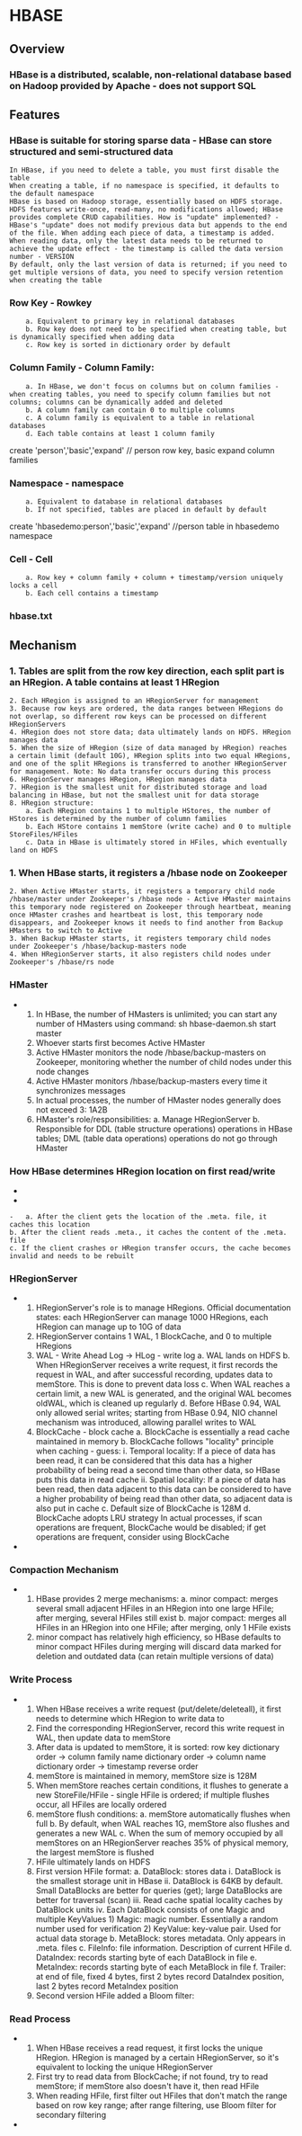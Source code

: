 # HBASE

## Overview

### HBase is a distributed, scalable, non-relational database based on Hadoop provided by Apache - does not support SQL


## Features

### 	HBase is suitable for storing sparse data - HBase can store structured and semi-structured data
	In HBase, if you need to delete a table, you must first disable the table
	When creating a table, if no namespace is specified, it defaults to the default namespace
	HBase is based on Hadoop storage, essentially based on HDFS storage. HDFS features write-once, read-many, no modifications allowed; HBase provides complete CRUD capabilities. How is "update" implemented? - HBase's "update" does not modify previous data but appends to the end of the file. When adding each piece of data, a timestamp is added. When reading data, only the latest data needs to be returned to achieve the update effect - the timestamp is called the data version number - VERSION
	By default, only the last version of data is returned; if you need to get multiple versions of data, you need to specify version retention when creating the table

### 	Row Key - Rowkey
		a. Equivalent to primary key in relational databases
		b. Row key does not need to be specified when creating table, but is dynamically specified when adding data
		c. Row key is sorted in dictionary order by default


### 	Column Family - Column Family:
		a. In HBase, we don't focus on columns but on column families - when creating tables, you need to specify column families but not columns; columns can be dynamically added and deleted
		b. A column family can contain 0 to multiple columns
		c. A column family is equivalent to a table in relational databases
		d. Each table contains at least 1 column family
create 'person','basic','expand' // person row key, basic expand column families

### 	Namespace - namespace
		a. Equivalent to database in relational databases
		b. If not specified, tables are placed in default by default
create 'hbasedemo:person','basic','expand' //person table in hbasedemo namespace

### Cell - Cell
		a. Row key + column family + column + timestamp/version uniquely locks a cell
		b. Each cell contains a timestamp


### hbase.txt

## Mechanism

### 	1. Tables are split from the row key direction, each split part is an HRegion. A table contains at least 1 HRegion
	2. Each HRegion is assigned to an HRegionServer for management
	3. Because row keys are ordered, the data ranges between HRegions do not overlap, so different row keys can be processed on different HRegionServers
	4. HRegion does not store data; data ultimately lands on HDFS. HRegion manages data
	5. When the size of HRegion (size of data managed by HRegion) reaches a certain limit (default 10G), HRegion splits into two equal HRegions, and one of the split HRegions is transferred to another HRegionServer for management. Note: No data transfer occurs during this process
	6. HRegionServer manages HRegion, HRegion manages data
	7. HRegion is the smallest unit for distributed storage and load balancing in HBase, but not the smallest unit for data storage
	8. HRegion structure:
		a. Each HRegion contains 1 to multiple HStores, the number of HStores is determined by the number of column families
		b. Each HStore contains 1 memStore (write cache) and 0 to multiple StoreFiles/HFiles
		c. Data in HBase is ultimately stored in HFiles, which eventually land on HDFS


### 

### 	1. When HBase starts, it registers a /hbase node on Zookeeper
	2. When Active HMaster starts, it registers a temporary child node /hbase/master under Zookeeper's /hbase node - Active HMaster maintains this temporary node registered on Zookeeper through heartbeat, meaning once HMaster crashes and heartbeat is lost, this temporary node disappears, and Zookeeper knows it needs to find another from Backup HMasters to switch to Active
	3. When Backup HMaster starts, it registers temporary child nodes under Zookeeper's /hbase/backup-masters node
	4. When HRegionServer starts, it also registers child nodes under Zookeeper's /hbase/rs node

### HMaster

- 	1. In HBase, the number of HMasters is unlimited; you can start any number of HMasters using command: sh hbase-daemon.sh start master
	2. Whoever starts first becomes Active HMaster
	3. Active HMaster monitors the node /hbase/backup-masters on Zookeeper, monitoring whether the number of child nodes under this node changes
	4. Active HMaster monitors /hbase/backup-masters every time it synchronizes messages
	5. In actual processes, the number of HMaster nodes generally does not exceed 3: 1A2B
	6. HMaster's role/responsibilities:
		a. Manage HRegionServer
		b. Responsible for DDL (table structure operations) operations in HBase tables; DML (table data operations) operations do not go through HMaster


### How HBase determines HRegion location on first read/write

- 
- 

	- 	a. After the client gets the location of the .meta. file, it caches this location
	b. After the client reads .meta., it caches the content of the .meta. file
	c. If the client crashes or HRegion transfer occurs, the cache becomes invalid and needs to be rebuilt

### HRegionServer

- 	1. HRegionServer's role is to manage HRegions. Official documentation states: each HRegionServer can manage 1000 HRegions, each HRegion can manage up to 10G of data
	2. HRegionServer contains 1 WAL, 1 BlockCache, and 0 to multiple HRegions
	3. WAL - Write Ahead Log -> HLog - write log
		a. WAL lands on HDFS
		b. When HRegionServer receives a write request, it first records the request in WAL, and after successful recording, updates data to memStore. This is done to prevent data loss
		c. When WAL reaches a certain limit, a new WAL is generated, and the original WAL becomes oldWAL, which is cleaned up regularly
		d. Before HBase 0.94, WAL only allowed serial writes; starting from HBase 0.94, NIO channel mechanism was introduced, allowing parallel writes to WAL
	4. BlockCache - block cache
		a. BlockCache is essentially a read cache maintained in memory
		b. BlockCache follows "locality" principle when caching - guess:
			i. Temporal locality: If a piece of data has been read, it can be considered that this data has a higher probability of being read a second time than other data, so HBase puts this data in read cache
			ii. Spatial locality: If a piece of data has been read, then data adjacent to this data can be considered to have a higher probability of being read than other data, so adjacent data is also put in cache
		c. Default size of BlockCache is 128M
		d. BlockCache adopts LRU strategy
In actual processes, if scan operations are frequent, BlockCache would be disabled; if get operations are frequent, consider using BlockCache
- 

### Compaction Mechanism

- 	1. HBase provides 2 merge mechanisms:
		a. minor compact: merges several small adjacent HFiles in an HRegion into one large HFile; after merging, several HFiles still exist
		b. major compact: merges all HFiles in an HRegion into one HFile; after merging, only 1 HFile exists
	2. minor compact has relatively high efficiency, so HBase defaults to minor compact
HFiles during merging will discard data marked for deletion and outdated data (can retain multiple versions of data)

### Write Process

- 	1. When HBase receives a write request (put/delete/deleteall), it first needs to determine which HRegion to write data to
	2. Find the corresponding HRegionServer, record this write request in WAL, then update data to memStore
	3. After data is updated to memStore, it is sorted: row key dictionary order -> column family name dictionary order -> column name dictionary order -> timestamp reverse order
	4. memStore is maintained in memory, memStore size is 128M
	5. When memStore reaches certain conditions, it flushes to generate a new StoreFile/HFile - single HFile is ordered; if multiple flushes occur, all HFiles are locally ordered
	6. memStore flush conditions:
		a. memStore automatically flushes when full
		b. By default, when WAL reaches 1G, memStore also flushes and generates a new WAL
		c. When the sum of memory occupied by all memStores on an HRegionServer reaches 35% of physical memory, the largest memStore is flushed
	7. HFile ultimately lands on HDFS
	8. First version HFile format:
		a. DataBlock: stores data
			i. DataBlock is the smallest storage unit in HBase
			ii. DataBlock is 64KB by default. Small DataBlocks are better for queries (get); large DataBlocks are better for traversal (scan)
			iii. Read cache spatial locality caches by DataBlock units
			iv. Each DataBlock consists of one Magic and multiple KeyValues
				1) Magic: magic number. Essentially a random number used for verification
				2) KeyValue: key-value pair. Used for actual data storage
		b. MetaBlock: stores metadata. Only appears in .meta. files
		c. FileInfo: file information. Description of current HFile
		d. DataIndex: records starting byte of each DataBlock in file
		e. MetaIndex: records starting byte of each MetaBlock in file
		f. Trailer: at end of file, fixed 4 bytes, first 2 bytes record DataIndex position, last 2 bytes record MetaIndex position
	9. Second version HFile added a Bloom filter:


### Read Process

- 	1. When HBase receives a read request, it first locks the unique HRegion. HRegion is managed by a certain HRegionServer, so it's equivalent to locking the unique HRegionServer
	2. First try to read data from BlockCache; if not found, try to read memStore; if memStore also doesn't have it, then read HFile
	3. When reading HFile, first filter out HFiles that don't match the range based on row key range; after range filtering, use Bloom filter for secondary filtering

- 
